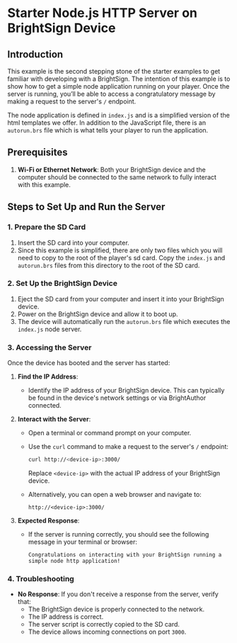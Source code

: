 
# Starter Node.js HTTP Server on BrightSign Device

## Introduction

This example is the second stepping stone of the starter examples to get familiar with developing with a BrightSign. The intention of this example is to show how to get a simple node application running on your player. Once the server is running, you’ll be able to access a congratulatory message by making a request to the server's `/` endpoint.

The node application is defined in `index.js` and is a simplified version of the html templates we offer. In addition to the JavaScript file, there is an `autorun.brs` file which is what tells your player to run the application.

## Prerequisites

1. **Wi-Fi or Ethernet Network**: Both your BrightSign device and the computer should be connected to the same network to fully interact with this example.

## Steps to Set Up and Run the Server

### 1. Prepare the SD Card

1. Insert the SD card into your computer.
2. Since this example is simplified, there are only two files which you will need to copy to the root of the player's sd card. Copy the `index.js` and `autorun.brs` files from this directory to the root of the SD card.

### 2. Set Up the BrightSign Device

1. Eject the SD card from your computer and insert it into your BrightSign device.
2. Power on the BrightSign device and allow it to boot up.
3. The device will automatically run the `autorun.brs` file which executes the `index.js` node server.

### 3. Accessing the Server

Once the device has booted and the server has started:

1. **Find the IP Address**:
   - Identify the IP address of your BrightSign device. This can typically be found in the device's network settings or via BrightAuthor connected.

2. **Interact with the Server**:
   - Open a terminal or command prompt on your computer.
   - Use the `curl` command to make a request to the server's `/` endpoint:
     ```bash
     curl http://<device-ip>:3000/
     ```
     Replace `<device-ip>` with the actual IP address of your BrightSign device.

   - Alternatively, you can open a web browser and navigate to:
     ```
     http://<device-ip>:3000/
     ```

3. **Expected Response**:
   - If the server is running correctly, you should see the following message in your terminal or browser:
     ```
     Congratulations on interacting with your BrightSign running a simple node http application!
     ```

### 4. Troubleshooting

- **No Response**: If you don't receive a response from the server, verify that:
  - The BrightSign device is properly connected to the network.
  - The IP address is correct.
  - The server script is correctly copied to the SD card.
  - The device allows incoming connections on port `3000`.

